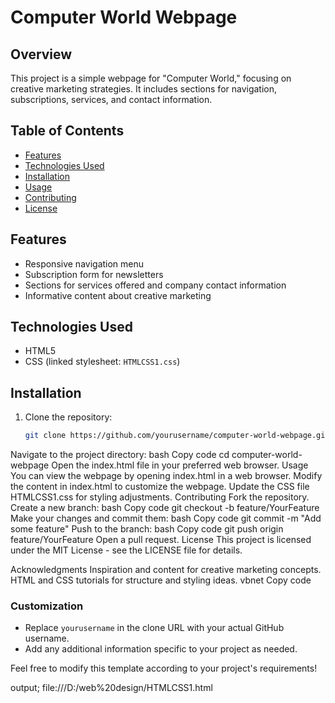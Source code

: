 # Computer World Webpage

## Overview
This project is a simple webpage for "Computer World," focusing on creative marketing strategies. It includes sections for navigation, subscriptions, services, and contact information.

## Table of Contents
- [Features](#features)
- [Technologies Used](#technologies-used)
- [Installation](#installation)
- [Usage](#usage)
- [Contributing](#contributing)
- [License](#license)

## Features
- Responsive navigation menu
- Subscription form for newsletters
- Sections for services offered and company contact information
- Informative content about creative marketing

## Technologies Used
- HTML5
- CSS (linked stylesheet: `HTMLCSS1.css`)

## Installation
1. Clone the repository:
   ```bash
   git clone https://github.com/yourusername/computer-world-webpage.git
Navigate to the project directory:
bash
Copy code
cd computer-world-webpage
Open the index.html file in your preferred web browser.
Usage
You can view the webpage by opening index.html in a web browser.
Modify the content in index.html to customize the webpage.
Update the CSS file HTMLCSS1.css for styling adjustments.
Contributing
Fork the repository.
Create a new branch:
bash
Copy code
git checkout -b feature/YourFeature
Make your changes and commit them:
bash
Copy code
git commit -m "Add some feature"
Push to the branch:
bash
Copy code
git push origin feature/YourFeature
Open a pull request.
License
This project is licensed under the MIT License - see the LICENSE file for details.

Acknowledgments
Inspiration and content for creative marketing concepts.
HTML and CSS tutorials for structure and styling ideas.
vbnet
Copy code

### Customization
- Replace `yourusername` in the clone URL with your actual GitHub username.
- Add any additional information specific to your project as needed. 

Feel free to modify this template according to your project's requirements!

output;
file:///D:/web%20design/HTMLCSS1.html





